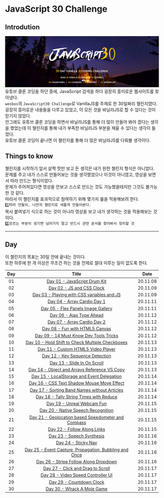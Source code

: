 # JavaScript 30 Challenge

## Introdution

![JavaScript30](./JavaScript30.png)<br>
유튜브 클론 코딩을 하던 중에, JavaScript 검색을 하다 굉장히 흥미로운 웹사이트를 찾아냈다.<br>
`wesbos`의 `JavaScript30 Challenge`로 VanillaJS를 주제로 한 30일짜리 챌린지였다.<br>
굉장히 흥미로운 내용들을 다루고 있었고, 이 모든 것을 바닐라JS로 할 수 있다는 것이 믿기지 않았다.<br>
안그래도 유튜브 클론 코딩을 하면서 바닐라JS를 통해 더 많이 만들어 봐야 겠다는 생각을 했었는데 이 챌린지를 통해 내가 부족한 바닐라JS 부분을 채울 수 있다는 생각이 들었다.<br>
유튜브 클론 코딩이 끝나면 이 챌린지를 통해 더 많은 바닐라JS를 다뤄볼 생각이다.<br>

## Things to know

챌린지를 시작하기 앞서 살짝 맛만 보고 든 생각은 내가 원한 챌린지 형식은 아니었다.<br>
문제를 주고 내가 스스로 만들어보는 것을 생각했었으나 이것이 아니였고, 영상을 보면서 따라 만드는 형식이었다.<br>
문제가 주어져있다면 영상을 안보고 스스로 만드는 것도 가능했을테지만 그것도 불가능한 것 같다.<br>
따라서 이 챌린지를 효과적으로 참여하기 위해 몇가지 룰을 적용해보려 한다.<br>
`1️⃣따라 만들되, 나만의 챌린지로 새롭게 만들어본다.`<br>
복사 붙여넣기 식으로 하는 것이 아니라 영상을 보고 내가 생각하는 것을 적용해보는 것 이다.<br>
`2️⃣모르는 부분이 생기면 넘어가지 말고 반드시 관련 문서를 찾아봐서 정리할 것`<br>

---

## Day

이 챌린지의 목표는 30일 안에 끝내는 것이다.<br>
또한 하루에 한 개 이상은 무조건 하는 것을 전제로 절대 미루는 일이 없도록 한다.<br>

| Day |                                                                                                Title                                                                                                |   Date   |
| :-: | :-------------------------------------------------------------------------------------------------------------------------------------------------------------------------------------------------: | :------: |
| 01  |                        <a href="https://shigatsuel.github.io/javascript30-challenge/Day-01(JavaScript-Drum-Kit)/index.html" target="_blank">Day 01 - JavaScript Drum Kit</a>                        | 20.11.08 |
| 02  |                             <a href="https://shigatsuel.github.io/javascript30-challenge/Day-02(JS+CSS_Clock)/index.html" target="_blank">Day 02 - JS and CSS Clock</a>                             | 20.11.09 |
| 03  |            <a href="https://shigatsuel.github.io/javascript30-challenge/Day-03(Playing-with-CSS-variables+JS)/index.html" target="_blank">Day 03 - Playing with CSS variables and JS</a>            | 20.11.09 |
| 04  |                         <a href="https://shigatsuel.github.io/javascript30-challenge/Day-04(Array-Cardio-Day-1)/index.html" target="_blank">Day 04 - Array Cardio Day 1</a>                         | 20.11.11 |
| 05  |                  <a href="https://shigatsuel.github.io/javascript30-challenge/Day-05(Flex-Panels-Image-Gallery)/index.html" target="_blank">Day 05 - Flex Panels Image Gallery</a>                  | 20.11.11 |
| 06  |                            <a href="https://shigatsuel.github.io/javascript30-challenge/Day-06(Ajax-Type-Ahead)/index.html" target="_blank">Day 06 - Ajax Type Ahead</a>                            | 20.11.12 |
| 07  |                         <a href="https://shigatsuel.github.io/javascript30-challenge/Day-07(Array-Cardio-Day-2)/index.html" target="_blank">Day 07 - Array Cardio Day 2</a>                         | 20.11.12 |
| 08  |                      <a href="https://shigatsuel.github.io/javascript30-challenge/Day-08(Fun-with-HTML5-Canvas)/index.html" target="_blank">Day 08 - Fun with HTML5 Canvas</a>                      | 20.11.12 |
| 09  |              <a href="https://shigatsuel.github.io/javascript30-challenge/Day-09(14-Must-Know-Dev-Tools-Tricks)/index.html" target="_blank">Day 09 - 14 Must Know Dev Tools Tricks</a>              | 20.11.12 |
| 10  |    <a href="https://shigatsuel.github.io/javascript30-challenge/Day-10(Hold-Shift-to-Check-Multiple-Checkboxes)/index.html" target="_blank">Day 10 - Hold Shift to Check Multiple Checkboxes</a>    | 20.11.13 |
| 11  |                  <a href="https://shigatsuel.github.io/javascript30-challenge/Day-11(Custom-HTML5-Video-Player)/index.html" target="_blank">Day 11 - Custom HTML5 Video Player</a>                  | 20.11.13 |
| 12  |                     <a href="https://shigatsuel.github.io/javascript30-challenge/Day-12(Key-Sequence-Detection)/index.html" target="_blank">Day 12 - Key Sequence Detection</a>                     | 20.11.13 |
| 13  |                         <a href="https://shigatsuel.github.io/javascript30-challenge/Day-13(Slide-In-On-Scroll)/index.html" target="_blank">Day 13 - Slide In On Scroll</a>                         | 20.11.13 |
| 14  |          <a href="https://shigatsuel.github.io/javascript30-challenge/Day-14(Object+Arrays-Reference-VS-Copy)/index.html" target="_blank">Day 14 - Object and Arrays Reference VS Copy</a>          | 20.11.13 |
| 15  |            <a href="https://shigatsuel.github.io/javascript30-challenge/Day-15(LocalStorage+Event-Delegation)/index.html" target="_blank">Day 15 - LocalStorage and Event Delegation</a>            | 20.11.14 |
| 16  |          <a href="https://shigatsuel.github.io/javascript30-challenge/Day-16(CSS-Text-Shadow-Mouse-Move-Effect)/index.html" target="_blank">Day 16 - CSS Text Shadow Mouse Move Effect</a>          | 20.11.14 |
| 17  |        <a href="https://shigatsuel.github.io/javascript30-challenge/Day-17(Sorting-Band-Names-without-Articles)/index.html" target="_blank">Day 17 - Sorting Band Names without Articles</a>        | 20.11.14 |
| 18  |             <a href="https://shigatsuel.github.io/javascript30-challenge/Day-18(Tally-String-Times-with-Reduce)/index.html" target="_blank">Day 18 - Tally String Times with Reduce</a>             | 20.11.14 |
| 19  |                          <a href="https://shigatsuel.github.io/javascript30-challenge/Day-19(Unreal-Webcam-Fun)/index.html" target="_blank">Day 19 - Unreal Webcam Fun</a>                          | 20.11.15 |
| 20  |                  <a href="https://shigatsuel.github.io/javascript30-challenge/Day-20(Native-Speech-Recognition)/index.html" target="_blank">Day 20 - Native Speech Recognition</a>                  | 20.11.15 |
| 21  |  <a href="https://shigatsuel.github.io/javascript30-challenge/Day-21(Geolocation-based-Speedometer-and-Compass)/index.html" target="_blank">Day 21 - Geolocation based Speedometer and Compass</a>  | 20.11.15 |
| 22  |                         <a href="https://shigatsuel.github.io/javascript30-challenge/Day-22(Follow-Along-Links)/index.html" target="_blank">Day 22 - Follow Along Links</a>                         | 20.11.15 |
| 23  |                           <a href="https://shigatsuel.github.io/javascript30-challenge/Day-23(Speech-Synthesis)/index.html" target="_blank">Day 23 - Speech Synthesis</a>                           | 20.11.16 |
| 24  |                                 <a href="https://shigatsuel.github.io/javascript30-challenge/Day-24(Sticky-Nav)/index.html" target="_blank">Day 24 - Sticky Nav</a>                                 | 20.11.16 |
| 25  | <a href="https://shigatsuel.github.io/javascript30-challenge/Day-25(Event-Capture+Propagation+Bubbling+Once)/index.html" target="_blank">Day 25 - Event Capture, Propagation, Bubbling and Once</a> | 20.11.16 |
| 26  |               <a href="https://shigatsuel.github.io/javascript30-challenge/Day-26(Stripe-Follow-Along-Dropdown)/index.html" target="_blank">Day 26 - Stripe Follow Along Dropdown</a>               | 20.11.16 |
| 27  |                     <a href="https://shigatsuel.github.io/javascript30-challenge/Day-27(Click+Drag-to-Scroll)/index.html" target="_blank">Day 27 - Click and Drag to Scroll</a>                     | 20.11.17 |
| 28  |                  <a href="https://shigatsuel.github.io/javascript30-challenge/Day-28(Video-Speed-Controller-UI)/index.html" target="_blank">Day 28 - Video Speed Controller UI</a>                  | 20.11.17 |
| 29  |                            <a href="https://shigatsuel.github.io/javascript30-challenge/Day-29(Countdown-Clock)/index.html" target="_blank">Day 29 - Countdown Clock</a>                            | 20.11.17 |
| 30  |                          <a href="https://shigatsuel.github.io/javascript30-challenge/Day-30(Whack-A-Mole-Game)/index.html" target="_blank">Day 30 - Whack A Mole Game</a>                          | 20.11.17 |
